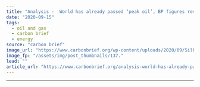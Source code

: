 ```yaml
---
title: "Analysis -  World has already passed ‘peak oil’, BP figures reveal"
date: "2020-09-15"
tags: 
  - oil and gas
  - carbon brief
  - energy
source: "carbon brief"
image_url: "https://www.carbonbrief.org/wp-content/uploads/2020/09/Silhouette-of-oil-wells-in-desert-at-sunset-Texas-USA-583x372.jpg"
image_fp: "/assets/img/post_thumbnails/137."
lead: ""
article_url: "https://www.carbonbrief.org/analysis-world-has-already-passed-peak-oil-bp-figures-reveal"
---
```


---
